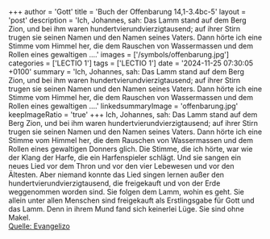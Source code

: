 +++
author = 'Gott'
title = 'Buch der Offenbarung 14,1-3.4bc-5'
layout = 'post'
description = 'Ich, Johannes, sah: Das Lamm stand auf dem Berg Zion, und bei ihm waren hundertvierundvierzigtausend; auf ihrer Stirn trugen sie seinen Namen und den Namen seines Vaters. Dann hörte ich eine Stimme vom Himmel her, die dem Rauschen von Wassermassen und dem Rollen eines gewaltigen ....'
images = ['/symbols/offenbarung.jpg']
categories = ['LECTIO 1']
tags = ['LECTIO 1']
date = '2024-11-25 07:30:05 +0100'
summary = 'Ich, Johannes, sah: Das Lamm stand auf dem Berg Zion, und bei ihm waren hundertvierundvierzigtausend; auf ihrer Stirn trugen sie seinen Namen und den Namen seines Vaters. Dann hörte ich eine Stimme vom Himmel her, die dem Rauschen von Wassermassen und dem Rollen eines gewaltigen ....'
linkedsummaryImage = 'offenbarung.jpg'
keepImageRatio = 'true'
+++
Ich, Johannes, sah: Das Lamm stand auf dem Berg Zion, und bei ihm waren hundertvierundvierzigtausend; auf ihrer Stirn trugen sie seinen Namen und den Namen seines Vaters.
Dann hörte ich eine Stimme vom Himmel her, die dem Rauschen von Wassermassen und dem Rollen eines gewaltigen Donners glich.<!--more--> Die Stimme, die ich hörte, war wie der Klang der Harfe, die ein Harfenspieler schlägt.
Und sie sangen ein neues Lied vor dem Thron und vor den vier Lebewesen und vor den Ältesten. Aber niemand konnte das Lied singen lernen außer den hundertvierundvierzigtausend, die freigekauft und von der Erde weggenommen worden sind.
Sie folgen dem Lamm, wohin es geht.
Sie allein unter allen Menschen sind freigekauft als Erstlingsgabe für Gott und das Lamm.
Denn in ihrem Mund fand sich keinerlei Lüge. Sie sind ohne Makel.<br> [Quelle: Evangelizo](https://evangeliumtagfuertag.org/DE/gospel)